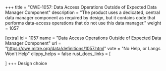 +++
title = "CWE-1057: Data Access Operations Outside of Expected Data Manager Component"
description	= "The product uses a dedicated, central data manager component as required by design, but it contains code that performs data-access operations that do not use this data manager."
weight = 1057

[extra]
id = 1057
name = "Data Access Operations Outside of Expected Data Manager Component"
url = "https://cwe.mitre.org/data/definitions/1057.html"
vote = "No Help, or Langs Won't Help"
clippy_helps = false
rust_docs_links = [
	
]
+++
Design choice
